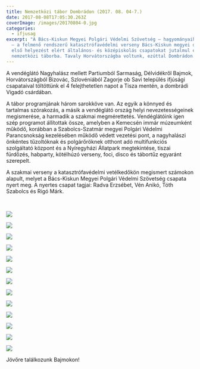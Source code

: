 ```yaml
---
title: Nemzetközi tábor Dombrádon (2017. 08. 04-7.)
date: 2017-08-08T17:05:30.263Z
coverImage: /images/20170804-0.jpg
categories:
  - ifjusag
excerpt: "A Bács-Kiskun Megyei Polgári Védelmi Szövetség – hagyományaihoz híven
  – a felmenő rendszerű katasztrófavédelmi verseny Bács-Kiskun megyei döntőjében
  első helyezést elért általános- és középiskolás csapatokat jutalmul elviszi a
  nemzetközi táborba. Tavaly Horvátországba voltunk, ezúttal Dombrádon. "
---
```

A vendéglátó Nagyhalász mellett Partiumból Sarmaság, Délvidékről Bajmok, Horvátországból Bizovác, Szlovéniából Zagorje ob Savi település ifjúsági csapataival töltöttünk el 4 felejthetetlen napot a Tisza mentén, a dombrádi Vigadó csárdában.

A tábor programjának három sarokköve van. Az egyik a könnyed és tartalmas szórakozás, a másik a vendéglátó ország helyi nevezetességeinek megismerése, a harmadik a szakmai megmérettetés. Vendéglátóink igen szép programot állítottak össze, amelyben a Kemecsén immár múzeumként működő, korábban a Szabolcs-Szatmár megyei Polgári Védelmi Parancsnokság kezelésében működő védett vezetési pont, a nagyhalászi önkéntes tűzoltóknak és polgárőröknek otthont adó multifunkciós szolgáltató központ és a Nyíregyházi Állatpark megtekintése, tiszai fürdőzés, habparty, kötélhúzó verseny, foci, disco és tábortűz egyaránt szerepelt.

A szakmai verseny a katasztrófavédelmi vetélkedőkön megismert számokon alapult, melyet a Bács-Kiskun Megyei Polgári Védelmi Szövetség csapata nyert meg. A nyertes csapat tagjai: Radva Erzsébet, Vén Anikó, Tóth Szabolcs és Rigó Márk.

 

![](/images/20170804-1.jpg)

![](/images/20170804-2.jpg)

![](/images/20170804-3.jpg)

![](/images/20170804-4.jpg)

![](/images/20170804-5.jpg)

![](/images/20170804-6.jpg)

![](/images/20170804-7.jpg)

![](/images/20170804-8.jpg)

![](/images/20170804-9.jpg)

![](/images/20170804-10.jpg)

![](/images/20170804-11.jpg)

![](/images/20170804-12.jpg)

![](/images/20170804-0.jpg)

Jövőre találkozunk Bajmokon!